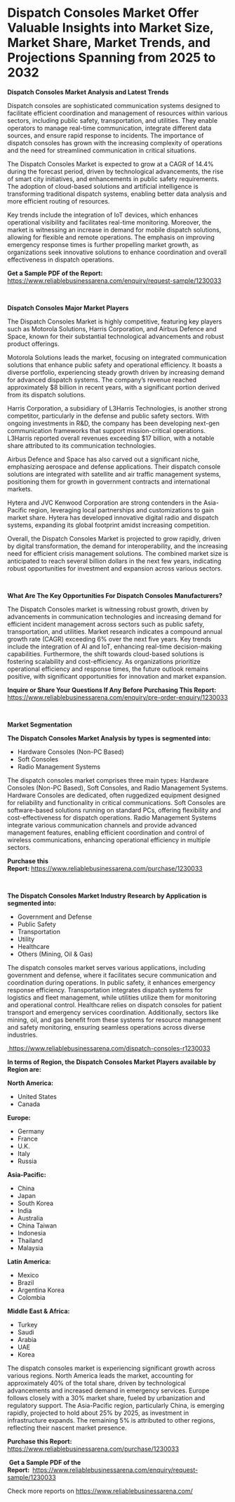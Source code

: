 <p><h1>Dispatch Consoles Market Offer Valuable Insights into Market Size, Market Share, Market Trends, and Projections Spanning from 2025 to 2032</h1></p><p><strong>Dispatch Consoles Market Analysis and Latest Trends</strong></p>
<p><p>Dispatch consoles are sophisticated communication systems designed to facilitate efficient coordination and management of resources within various sectors, including public safety, transportation, and utilities. They enable operators to manage real-time communication, integrate different data sources, and ensure rapid response to incidents. The importance of dispatch consoles has grown with the increasing complexity of operations and the need for streamlined communication in critical situations.</p><p>The Dispatch Consoles Market is expected to grow at a CAGR of 14.4% during the forecast period, driven by technological advancements, the rise of smart city initiatives, and enhancements in public safety requirements. The adoption of cloud-based solutions and artificial intelligence is transforming traditional dispatch systems, enabling better data analysis and more efficient routing of resources. </p><p>Key trends include the integration of IoT devices, which enhances operational visibility and facilitates real-time monitoring. Moreover, the market is witnessing an increase in demand for mobile dispatch solutions, allowing for flexible and remote operations. The emphasis on improving emergency response times is further propelling market growth, as organizations seek innovative solutions to enhance coordination and overall effectiveness in dispatch operations.</p></p>
<p><strong>Get a Sample PDF of the Report:&nbsp;</strong> <a href="https://www.reliablebusinessarena.com/enquiry/request-sample/1230033?utm_campaign=3010&utm_medium=2&utm_source=Github&utm_content=ia&utm_term=09032025&utm_id=dispatch-consoles">https://www.reliablebusinessarena.com/enquiry/request-sample/1230033</a></p>
<p>&nbsp;</p>
<p><strong>Dispatch Consoles Major Market Players</strong></p>
<p><p>The Dispatch Consoles Market is highly competitive, featuring key players such as Motorola Solutions, Harris Corporation, and Airbus Defence and Space, known for their substantial technological advancements and robust product offerings. </p><p>Motorola Solutions leads the market, focusing on integrated communication solutions that enhance public safety and operational efficiency. It boasts a diverse portfolio, experiencing steady growth driven by increasing demand for advanced dispatch systems. The company’s revenue reached approximately $8 billion in recent years, with a significant portion derived from its dispatch solutions.</p><p>Harris Corporation, a subsidiary of L3Harris Technologies, is another strong competitor, particularly in the defense and public safety sectors. With ongoing investments in R&D, the company has been developing next-gen communication frameworks that support mission-critical operations. L3Harris reported overall revenues exceeding $17 billion, with a notable share attributed to its communication technologies.</p><p>Airbus Defence and Space has also carved out a significant niche, emphasizing aerospace and defense applications. Their dispatch console solutions are integrated with satellite and air traffic management systems, positioning them for growth in government contracts and international markets.</p><p>Hytera and JVC Kenwood Corporation are strong contenders in the Asia-Pacific region, leveraging local partnerships and customizations to gain market share. Hytera has developed innovative digital radio and dispatch systems, expanding its global footprint amidst increasing competition.</p><p>Overall, the Dispatch Consoles Market is projected to grow rapidly, driven by digital transformation, the demand for interoperability, and the increasing need for efficient crisis management solutions. The combined market size is anticipated to reach several billion dollars in the next few years, indicating robust opportunities for investment and expansion across various sectors.</p></p>
<p>&nbsp;</p>
<p><strong>What Are The Key Opportunities For Dispatch Consoles Manufacturers?</strong></p>
<p><p>The Dispatch Consoles market is witnessing robust growth, driven by advancements in communication technologies and increasing demand for efficient incident management across sectors such as public safety, transportation, and utilities. Market research indicates a compound annual growth rate (CAGR) exceeding 6% over the next five years. Key trends include the integration of AI and IoT, enhancing real-time decision-making capabilities. Furthermore, the shift towards cloud-based solutions is fostering scalability and cost-efficiency. As organizations prioritize operational efficiency and response times, the future outlook remains positive, with significant opportunities for innovation and market expansion.</p></p>
<p><strong>Inquire or Share Your Questions If Any Before Purchasing This Report:</strong> <a href="https://www.reliablebusinessarena.com/enquiry/pre-order-enquiry/1230033?utm_campaign=3010&utm_medium=2&utm_source=Github&utm_content=ia&utm_term=09032025&utm_id=dispatch-consoles">https://www.reliablebusinessarena.com/enquiry/pre-order-enquiry/1230033</a></p>
<p>&nbsp;</p>
<p><strong>Market Segmentation</strong></p>
<p><strong>The Dispatch Consoles Market Analysis by types is segmented into:</strong></p>
<p><ul><li>Hardware Consoles (Non-PC Based)</li><li>Soft Consoles</li><li>Radio Management Systems</li></ul></p>
<p><p>The dispatch consoles market comprises three main types: Hardware Consoles (Non-PC Based), Soft Consoles, and Radio Management Systems. Hardware Consoles are dedicated, often ruggedized equipment designed for reliability and functionality in critical communications. Soft Consoles are software-based solutions running on standard PCs, offering flexibility and cost-effectiveness for dispatch operations. Radio Management Systems integrate various communication channels and provide advanced management features, enabling efficient coordination and control of wireless communications, enhancing operational efficiency in multiple sectors.</p></p>
<p><strong>Purchase this Report:&nbsp;</strong><a href="https://www.reliablebusinessarena.com/purchase/1230033?utm_campaign=3010&utm_medium=2&utm_source=Github&utm_content=ia&utm_term=09032025&utm_id=dispatch-consoles">https://www.reliablebusinessarena.com/purchase/1230033</a></p>
<p>&nbsp;</p>
<p><strong>The Dispatch Consoles Market Industry Research by Application is segmented into:</strong></p>
<p><ul><li>Government and Defense</li><li>Public Safety</li><li>Transportation</li><li>Utility</li><li>Healthcare</li><li>Others (Mining, Oil & Gas)</li></ul></p>
<p><p>The dispatch consoles market serves various applications, including government and defense, where it facilitates secure communication and coordination during operations. In public safety, it enhances emergency response efficiency. Transportation integrates dispatch systems for logistics and fleet management, while utilities utilize them for monitoring and operational control. Healthcare relies on dispatch consoles for patient transport and emergency services coordination. Additionally, sectors like mining, oil, and gas benefit from these systems for resource management and safety monitoring, ensuring seamless operations across diverse industries.</p></p>
<p><a href="https://www.reliablebusinessarena.com/dispatch-consoles-r1230033?utm_campaign=3010&utm_medium=2&utm_source=Github&utm_content=ia&utm_term=09032025&utm_id=dispatch-consoles">&nbsp;https://www.reliablebusinessarena.com/dispatch-consoles-r1230033</a></p>
<p><strong>In terms of Region, the Dispatch Consoles Market Players available by Region are:</strong></p>
<p>
    <p> <strong> North America: </strong>
        <ul>
            <li>United States</li>
            <li>Canada</li>
        </ul>
        </p> 
    <p> <strong> Europe: </strong>
        <ul>
            <li>Germany</li>
            <li>France</li>
            <li>U.K.</li>
            <li>Italy</li>
            <li>Russia</li>
        </ul>
        </p> 
    <p> <strong> Asia-Pacific: </strong>
        <ul>
            <li>China</li>
            <li>Japan</li>
            <li>South Korea</li>
            <li>India</li>
            <li>Australia</li>
            <li>China Taiwan</li>
            <li>Indonesia</li>
            <li>Thailand</li>
            <li>Malaysia</li>
        </ul>
        </p> 
    <p> <strong> Latin America: </strong>
        <ul>
            <li>Mexico</li>
            <li>Brazil</li>
            <li>Argentina Korea</li>
            <li>Colombia</li>
        </ul>
        </p> 
    <p> <strong> Middle East & Africa: </strong>
        <ul>
            <li>Turkey</li>
            <li>Saudi</li>
            <li>Arabia</li>
            <li>UAE</li>
            <li>Korea</li>
        </ul>
    </p>
    </p>
<p><p>The dispatch consoles market is experiencing significant growth across various regions. North America leads the market, accounting for approximately 40% of the total share, driven by technological advancements and increased demand in emergency services. Europe follows closely with a 30% market share, fueled by urbanization and regulatory support. The Asia-Pacific region, particularly China, is emerging rapidly, projected to hold about 25% by 2025, as investment in infrastructure expands. The remaining 5% is attributed to other regions, reflecting their nascent market presence.</p></p>
<p><strong>Purchase this Report: </strong><a href="https://www.reliablebusinessarena.com/purchase/1230033?utm_campaign=3010&utm_medium=2&utm_source=Github&utm_content=ia&utm_term=09032025&utm_id=dispatch-consoles">https://www.reliablebusinessarena.com/purchase/1230033</a></p>
<p>&nbsp;<strong>Get a Sample PDF of the Report:&nbsp;&nbsp;</strong><a href="https://www.reliablebusinessarena.com/enquiry/request-sample/1230033?utm_campaign=3010&utm_medium=2&utm_source=Github&utm_content=ia&utm_term=09032025&utm_id=dispatch-consoles">https://www.reliablebusinessarena.com/enquiry/request-sample/1230033</a></p>
<p><strong></strong></p>
<p>Check more reports on <a href="https://www.reliablebusinessarena.com/?utm_campaign=3010&utm_medium=2&utm_source=Github&utm_content=ia&utm_term=09032025&utm_id=dispatch-consoles">https://www.reliablebusinessarena.com/</a></p>